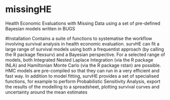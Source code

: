 # missingHE
Health Economic Evaluations with Missing Data using a set of pre-defined Bayesian models written in BUGS 

#Installation
Contains a suite of functions to systematise the workflow involving survival analysis in health economic evaluation. survHE can fit a large range of survival models using both a frequentist approach (by calling the R package flexsurv) and a Bayesian perspective. For a selected range of models, both Integrated Nested Laplace Integration (via the R package INLA) and Hamiltonian Monte Carlo (via the R package rstan) are possible. HMC models are pre-compiled so that they can run in a very efficient and fast way. In addition to model fitting, survHE provides a set of specialised functions, for example to perform Probabilistic Sensitivity Analysis, export the results of the modelling to a spreadsheet, plotting survival curves and uncertainty around the mean estimates
